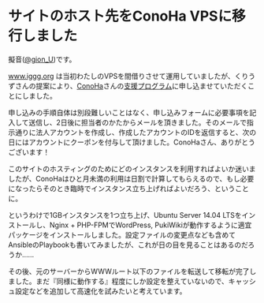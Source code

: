 # サイトのホスト先をConoHa VPSに移行しました

擬音([@gion_U](http://twitter.com/gion_U "@gion_U"))です。

www.iggg.org は当初わたしのVPSを間借りさせて運用していましたが、くりうずさんの提案により、[ConoHa](https://www.conoha.jp "ConoHa")さんの[支援プログラム](https://www.conoha.jp/community "支援プログラム")に申し込ませていただくことにしました。

申し込みの手順自体は別段難しいことはなく、申し込みフォームに必要事項を記入して送信し、2日後に担当者のかたからメールを頂きました。そのメールで指示通りに法人アカウントを作成し、作成したアカウントのIDを返信すると、次の日にはアカウントにクーポンを付与して頂けました。ConoHaさん、ありがとうございます！

このサイトのホスティングのためにどのインスタンスを利用すればよいか迷いましたが、ConoHaはひと月未満の利用は日割で計算してもらえるので、もし必要になったらそのとき臨時でインスタンス立ち上げればよいだろう、ということに。

というわけで1GBインスタンスを1つ立ち上げ、Ubuntu Server 14.04 LTSをインストールし、Nginx + PHP-FPMでWordPress, PukiWikiが動作するように適宜パッケージをインストールしました。設定ファイルの変更点なども含めてAnsibleのPlaybookも書いてみましたが、これが日の目を見ることはあるのだろうか……

その後、元のサーバーからWWWルート以下のファイルを転送して移転が完了しました。まだ『同様に動作する』程度にしか設定を整えていないので、キャッシュ設定などを追加して高速化を試みたいと考えています。